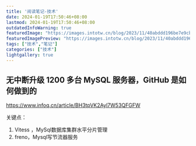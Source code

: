 ```yaml
---
title: '阅读笔记-技术'
date: 2024-01-19T17:50:46+08:00
lastmod: 2024-01-19T17:50:46+08:00
outdatedInfoWarning: true
featuredImage: "https://images.intotw.cn/blog/2023/11/40abddd196be7e9cb79b83534d4983a4.webp"
featuredImagePreview: "https://images.intotw.cn/blog/2023/11/40abddd196be7e9cb79b83534d4983a4.webp"
tags: ["技术","笔记"]
categories: ["技术"]
lightgallery: true
---
```


## 无中断升级 1200 多台 MySQL 服务器，GitHub 是如何做到的

https://www.infoq.cn/article/BH3tpVK2Ayl7W53QFGFW

关键点：

1. Vitess ，MySql数据库集群水平分片管理
2. freno，Mysql写节流器服务
